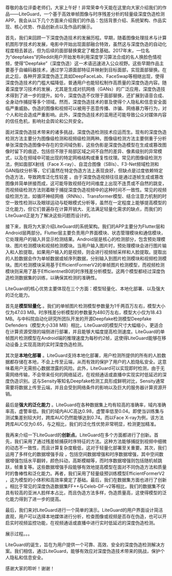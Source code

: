 尊敬的各位评委老师们，大家上午好！非常荣幸今天能在这里向大家介绍我们的作品——LiteGuard，一个基于高效单帧图像与时序残差分析的轻量级深度伪造检测APP。我会从以下几个方面来介绍我们的作品：包括背景介绍、系统架构、作品实现、核心优势、作品创新点以及作品的展示。

首先，我们来回顾一下深度伪造技术的发展历程。早期，随着图像处理技术与计算机图形学技术的发展，电影中开始出现面部融合特效，虽然这与深度伪造的自动化程度相去甚远，但为后续的面部替换奠定了概念基础。2017年末，一位名为“deepfakes”的Reddit用户开始发布利用深度学习算法合成的名人换脸色情视频，使得“Deepfake”（深度伪造）这一术语迅速进入公众视野。这些早期作品主要基于自编码器技术，通过学习源面部特征并映射到目标面部，实现面部替换。在此之后，各种开源深度伪造工具如DeepFaceLab、FaceSwap等相继出现，使得深度伪造技术的门槛大幅降低，普通用户也能轻松制作高质量的深度伪造内容。随着深度学习技术的发展，尤其是生成对抗网络（GANs）的广泛应用，深度伪造技术得到了进一步的提升。如今，深度伪造不仅限于面部替换，还扩展到语音合成、全身动作捕捉等多个领域。然而，深度伪造技术的普及使得个人隐私和信息安全面临严重威胁。伪造的图像和视频可以被用于恶意传播、诈骗、网络暴力等行为，对个人和社会造成严重影响。此外，深度伪造技术的滥用还可能导致公众对媒体内容的信任危机，影响社会舆论和公共安全。

面对深度伪造技术带来的诸多挑战，深度伪造检测技术应运而生。现有的深度伪造检测方法主要分为图像级检测和视频级检测两种。图像级检测方法主要侧重于分析单张深度伪造图像中存在的空间域伪影，这些伪影是深度伪造模型在生成或篡改图像时留下的痕迹，包括但不限于局部区域之间不自然的差异、像素级别的异常模式，以及在频域中可能出现的特定网格结构或重复性纹理。常见的图像级检测方法，例如面部X射线（Face X-ray）、自混合图像（SBIs）、F3-Net频域检测和GAN指纹分析等，它们虽然在特定伪造方法上表现良好，但缺点是过度依赖特定伪造方法，导致跨库泛化性较差 。由于深度伪造视频往往是通过逐帧生成或篡改图像并简单拼接而成，这可能导致视频在时间维度上出现不连贯或不自然的跳变，而视频级检测方法则着眼于捕捉深度伪造视频中的这种时间不一致性。常见的视频级检测方法，如循环神经网络（RNNs）、Transformer模型、结合注意力机制的时空一致性检测以及眼球运动与眨眼模式分析等，虽然在一定程度上能够提高模型的泛化能力，但它们普遍存在计算开销大、无法满足轻量化需求的缺点，而我们的LiteGuard正是为了解决这些问题而设计的。

接下来，我将为大家介绍LiteGuard的系统架构。我们的APP主要分为Flutter层和Android层两部分。Flutter层主要负责用户界面模块、状态管理模块和通信模块，它处理用户的输入并显示检测结果。Android层是核心的检测部分，包含预处理模块、图片检测模块和视频检测模块。当用户输入图片时，预处理模块会进行图片输入和人脸提取。如果用户输入的是视频，则会进行视频帧采样和人脸提取。提取出的人脸数据会作为单帧数据或帧序列数据，分别输入到图片检测模块和视频检测模块。图片检测模块采用基于EfficientFormerV2的单帧图片检测模型，而视频检测模块则采用了基于EfficientnetB0的时序残差分析模型。这两个模型都经过深度伪造检测数据集的训练，以确保其检测的准确性。

LiteGuard的核心优势主要体现在三个方面：模型轻量化、本地化部署、以及强大的泛化能力。

首先是**模型轻量化** 。我们的单帧图片检测模型参数量为1千两百万左右，模型大小仅为47.03 MB。时序残差分析模型的参数量为480万左右，模型大小仅为18.43 MB。与中科院自动化研究所团队开发的开源Deepfake检测模型Deepfake Defenders（模型大小338 MB）相比，LiteGuard的模型尺寸大幅缩小，更适合在计算资源受限的端侧进行部署，并且能够大幅度提高检测速度。LiteGuard的单帧图片检测模型在Android端的推理速度为每秒约2帧，这使得LiteGuard能够在移动设备上实现高效的实时深度伪造检测。

其次是**本地化部署** 。LiteGuard支持本地化部署，用户检测所提供的所有的人脸数据都存储在本地，不会上传至云端，从而有效的保护了用户的人脸隐私安全。这意味着用户无需担心数据泄露的风险。此外，LiteGuard可以实现即时检测，由于无需网络传输，不会带来任何的网络延迟，在视频通话或直播中实现实时低延迟的深度伪造识别。这与Sensity等知名Deepfake检测工具形成鲜明对比，Sensity通常需要将数据上传至云端，并且会受到网络条件的影响以及巨大的服务器计算资源开销。

最后是**强大的泛化能力** 。LiteGuard在各种数据集上均有较高的准确率，域内准确率高，虚警率低。我们的域内AUC高达0.98，虚警率低至0.04。即使当训练集与测试集差别较大时，跨库AUC仍然能够达到0.74。而以Face X-ray为例，该方法跨库AUC仅为0.65，与之相比，我们的泛化性优势非常明显，检测更加精准。

我再来介绍一下LiteGuard的**创新点**。LiteGuard在多个方面都进行了创新。首先，我们采用了通过残差帧捕获时序特征的方法。这种方法能够捕捉到视频中细微的动态不一致性，而且计算复杂度极低，这对于轻量化部署至关重要。其次，我们运用了多样化的数据增强手段 ，包括空间数据增强和时序数据增强，其中空间数据增强包括水平翻转，颜色抖动，高斯模糊等，而时序数据增强则包括随机帧跳跃，帧重复等。这些数据增强手段能够有效地提高模型在面对不同伪造方法和质量时的鲁棒性和泛化能力。再者，我们采用了轻量级预训练模型EfficientFormerV2 ，这为模型的小体积和高效率奠定了基础。最后，我们在数据集方面也进行了创新 。相比于常见的深度伪造数据集FF++与Celeb-DF-v2等相比，我们的数据集不仅具有较高的亚洲人脸样本占比，而且伪造方法多样，伪造质量高，这使得模型的泛化能力得到了进一步的提高。

最后，我们来对LiteGuard进行一个简单的演示。LiteGuard的用户界面设计简洁直观，用户可以选择本地媒体进行分析，检查图像或视频是否存在伪造，也可以开启实时视频监控功能，在视频通话或直播中进行实时低延迟的深度伪造检测。

展示过程。。。

LiteGuard的诞生，旨在为用户提供一个可靠、高效、安全的深度伪造检测解决方案。我们相信，通过LiteGuard，能够有效应对深度伪造技术带来的挑战，保护个人隐私和信息安全。

感谢大家的聆听！谢谢！